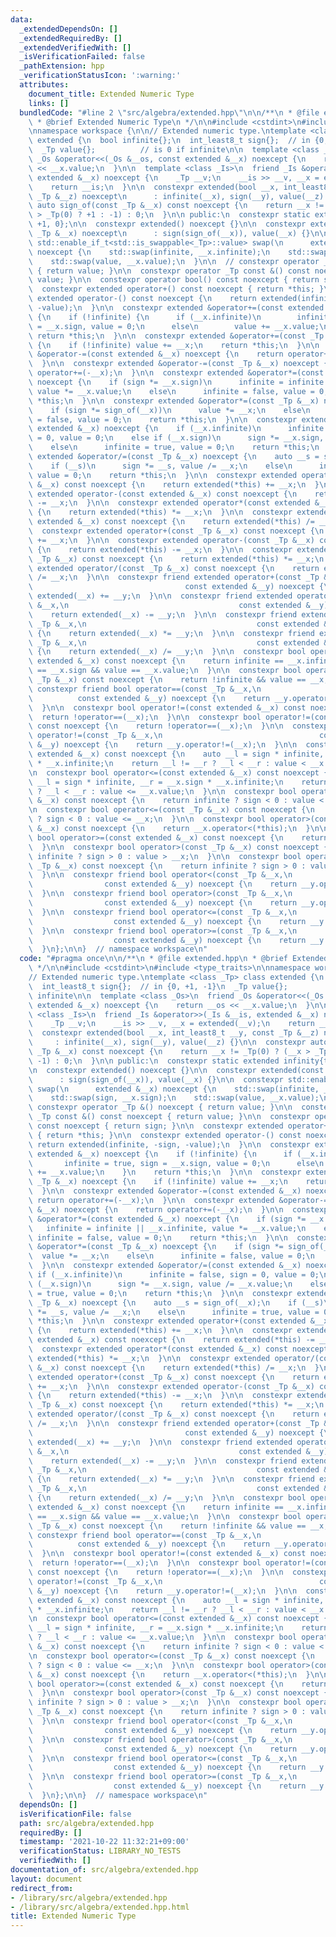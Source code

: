 ```yaml
---
data:
  _extendedDependsOn: []
  _extendedRequiredBy: []
  _extendedVerifiedWith: []
  _isVerificationFailed: false
  _pathExtension: hpp
  _verificationStatusIcon: ':warning:'
  attributes:
    document_title: Extended Numeric Type
    links: []
  bundledCode: "#line 2 \"src/algebra/extended.hpp\"\n\n/**\n * @file extended.hpp\n\
    \ * @brief Extended Numeric Type\n */\n\n#include <cstdint>\n#include <type_traits>\n\
    \nnamespace workspace {\n\n// Extended numeric type.\ntemplate <class _Tp> class\
    \ extended {\n  bool infinite{};\n  int_least8_t sign{};  // in {0, +1, -1}\n\
    \  _Tp value{};          // is 0 if infinite\n\n  template <class _Os>\n  friend\
    \ _Os &operator<<(_Os &__os, const extended &__x) noexcept {\n    return __os\
    \ << __x.value;\n  }\n\n  template <class _Is>\n  friend _Is &operator>>(_Is &__is,\
    \ extended &__x) noexcept {\n    _Tp __v;\n    __is >> __v, __x = extended(__v);\n\
    \    return __is;\n  }\n\n  constexpr extended(bool __x, int_least8_t __y, const\
    \ _Tp &__z) noexcept\n      : infinite(__x), sign(__y), value(__z) {}\n\n  constexpr\
    \ auto sign_of(const _Tp &__x) const noexcept {\n    return __x != _Tp(0) ? (__x\
    \ > _Tp(0) ? +1 : -1) : 0;\n  }\n\n public:\n  constexpr static extended infinity{true,\
    \ +1, 0};\n\n  constexpr extended() noexcept {}\n\n  constexpr extended(const\
    \ _Tp &__x) noexcept\n      : sign(sign_of(__x)), value(__x) {}\n\n  constexpr\
    \ std::enable_if_t<std::is_swappable<_Tp>::value> swap(\n      extended &__x)\
    \ noexcept {\n    std::swap(infinite, __x.infinite);\n    std::swap(sign, __x.sign);\n\
    \    std::swap(value, __x.value);\n  }\n\n  // constexpr operator _Tp &() noexcept\
    \ { return value; }\n\n  constexpr operator _Tp const &() const noexcept { return\
    \ value; }\n\n  constexpr operator bool() const noexcept { return sign; }\n\n\
    \  constexpr extended operator+() const noexcept { return *this; }\n\n  constexpr\
    \ extended operator-() const noexcept {\n    return extended(infinite, -sign,\
    \ -value);\n  }\n\n  constexpr extended &operator+=(const extended &__x) noexcept\
    \ {\n    if (!infinite) {\n      if (__x.infinite)\n        infinite = true, sign\
    \ = __x.sign, value = 0;\n      else\n        value += __x.value;\n    }\n   \
    \ return *this;\n  }\n\n  constexpr extended &operator+=(const _Tp &__x) noexcept\
    \ {\n    if (!infinite) value += __x;\n    return *this;\n  }\n\n  constexpr extended\
    \ &operator-=(const extended &__x) noexcept {\n    return operator+=(-__x);\n\
    \  }\n\n  constexpr extended &operator-=(const _Tp &__x) noexcept {\n    return\
    \ operator+=(-__x);\n  }\n\n  constexpr extended &operator*=(const extended &__x)\
    \ noexcept {\n    if (sign *= __x.sign)\n      infinite = infinite || __x.infinite,\
    \ value *= __x.value;\n    else\n      infinite = false, value = 0;\n    return\
    \ *this;\n  }\n\n  constexpr extended &operator*=(const _Tp &__x) noexcept {\n\
    \    if (sign *= sign_of(__x))\n      value *= __x;\n    else\n      infinite\
    \ = false, value = 0;\n    return *this;\n  }\n\n  constexpr extended &operator/=(const\
    \ extended &__x) noexcept {\n    if (__x.infinite)\n      infinite = false, sign\
    \ = 0, value = 0;\n    else if (__x.sign)\n      sign *= __x.sign, value /= __x.value;\n\
    \    else\n      infinite = true, value = 0;\n    return *this;\n  }\n\n  constexpr\
    \ extended &operator/=(const _Tp &__x) noexcept {\n    auto __s = sign_of(__x);\n\
    \    if (__s)\n      sign *= __s, value /= __x;\n    else\n      infinite = true,\
    \ value = 0;\n    return *this;\n  }\n\n  constexpr extended operator+(const extended\
    \ &__x) const noexcept {\n    return extended(*this) += __x;\n  }\n\n  constexpr\
    \ extended operator-(const extended &__x) const noexcept {\n    return extended(*this)\
    \ -= __x;\n  }\n\n  constexpr extended operator*(const extended &__x) const noexcept\
    \ {\n    return extended(*this) *= __x;\n  }\n\n  constexpr extended operator/(const\
    \ extended &__x) const noexcept {\n    return extended(*this) /= __x;\n  }\n\n\
    \  constexpr extended operator+(const _Tp &__x) const noexcept {\n    return extended(*this)\
    \ += __x;\n  }\n\n  constexpr extended operator-(const _Tp &__x) const noexcept\
    \ {\n    return extended(*this) -= __x;\n  }\n\n  constexpr extended operator*(const\
    \ _Tp &__x) const noexcept {\n    return extended(*this) *= __x;\n  }\n\n  constexpr\
    \ extended operator/(const _Tp &__x) const noexcept {\n    return extended(*this)\
    \ /= __x;\n  }\n\n  constexpr friend extended operator+(const _Tp &__x,\n    \
    \                                  const extended &__y) noexcept {\n    return\
    \ extended(__x) += __y;\n  }\n\n  constexpr friend extended operator-(const _Tp\
    \ &__x,\n                                      const extended &__y) noexcept {\n\
    \    return extended(__x) -= __y;\n  }\n\n  constexpr friend extended operator*(const\
    \ _Tp &__x,\n                                      const extended &__y) noexcept\
    \ {\n    return extended(__x) *= __y;\n  }\n\n  constexpr friend extended operator/(const\
    \ _Tp &__x,\n                                      const extended &__y) noexcept\
    \ {\n    return extended(__x) /= __y;\n  }\n\n  constexpr bool operator==(const\
    \ extended &__x) const noexcept {\n    return infinite == __x.infinite && sign\
    \ == __x.sign && value == __x.value;\n  }\n\n  constexpr bool operator==(const\
    \ _Tp &__x) const noexcept {\n    return !infinite && value == __x;\n  }\n\n \
    \ constexpr friend bool operator==(const _Tp &__x,\n                         \
    \          const extended &__y) noexcept {\n    return __y.operator==(__x);\n\
    \  }\n\n  constexpr bool operator!=(const extended &__x) const noexcept {\n  \
    \  return !operator==(__x);\n  }\n\n  constexpr bool operator!=(const _Tp &__x)\
    \ const noexcept {\n    return !operator==(__x);\n  }\n\n  constexpr friend bool\
    \ operator!=(const _Tp &__x,\n                                   const extended\
    \ &__y) noexcept {\n    return __y.operator!=(__x);\n  }\n\n  constexpr bool operator<(const\
    \ extended &__x) const noexcept {\n    auto __l = sign * infinite, __r = __x.sign\
    \ * __x.infinite;\n    return __l != __r ? __l < __r : value < __x.value;\n  }\n\
    \n  constexpr bool operator<=(const extended &__x) const noexcept {\n    auto\
    \ __l = sign * infinite, __r = __x.sign * __x.infinite;\n    return __l != __r\
    \ ? __l < __r : value <= __x.value;\n  }\n\n  constexpr bool operator<(const _Tp\
    \ &__x) const noexcept {\n    return infinite ? sign < 0 : value < __x;\n  }\n\
    \n  constexpr bool operator<=(const _Tp &__x) const noexcept {\n    return infinite\
    \ ? sign < 0 : value <= __x;\n  }\n\n  constexpr bool operator>(const extended\
    \ &__x) const noexcept {\n    return __x.operator<(*this);\n  }\n\n  constexpr\
    \ bool operator>=(const extended &__x) const noexcept {\n    return __x.operator<=(*this);\n\
    \  }\n\n  constexpr bool operator>(const _Tp &__x) const noexcept {\n    return\
    \ infinite ? sign > 0 : value > __x;\n  }\n\n  constexpr bool operator>=(const\
    \ _Tp &__x) const noexcept {\n    return infinite ? sign > 0 : value >= __x;\n\
    \  }\n\n  constexpr friend bool operator<(const _Tp &__x,\n                  \
    \                const extended &__y) noexcept {\n    return __y.operator>(__x);\n\
    \  }\n\n  constexpr friend bool operator>(const _Tp &__x,\n                  \
    \                const extended &__y) noexcept {\n    return __y.operator<(__x);\n\
    \  }\n\n  constexpr friend bool operator<=(const _Tp &__x,\n                 \
    \                  const extended &__y) noexcept {\n    return __y.operator>=(__x);\n\
    \  }\n\n  constexpr friend bool operator>=(const _Tp &__x,\n                 \
    \                  const extended &__y) noexcept {\n    return __y.operator<=(__x);\n\
    \  }\n};\n\n}  // namespace workspace\n"
  code: "#pragma once\n\n/**\n * @file extended.hpp\n * @brief Extended Numeric Type\n\
    \ */\n\n#include <cstdint>\n#include <type_traits>\n\nnamespace workspace {\n\n\
    // Extended numeric type.\ntemplate <class _Tp> class extended {\n  bool infinite{};\n\
    \  int_least8_t sign{};  // in {0, +1, -1}\n  _Tp value{};          // is 0 if\
    \ infinite\n\n  template <class _Os>\n  friend _Os &operator<<(_Os &__os, const\
    \ extended &__x) noexcept {\n    return __os << __x.value;\n  }\n\n  template\
    \ <class _Is>\n  friend _Is &operator>>(_Is &__is, extended &__x) noexcept {\n\
    \    _Tp __v;\n    __is >> __v, __x = extended(__v);\n    return __is;\n  }\n\n\
    \  constexpr extended(bool __x, int_least8_t __y, const _Tp &__z) noexcept\n \
    \     : infinite(__x), sign(__y), value(__z) {}\n\n  constexpr auto sign_of(const\
    \ _Tp &__x) const noexcept {\n    return __x != _Tp(0) ? (__x > _Tp(0) ? +1 :\
    \ -1) : 0;\n  }\n\n public:\n  constexpr static extended infinity{true, +1, 0};\n\
    \n  constexpr extended() noexcept {}\n\n  constexpr extended(const _Tp &__x) noexcept\n\
    \      : sign(sign_of(__x)), value(__x) {}\n\n  constexpr std::enable_if_t<std::is_swappable<_Tp>::value>\
    \ swap(\n      extended &__x) noexcept {\n    std::swap(infinite, __x.infinite);\n\
    \    std::swap(sign, __x.sign);\n    std::swap(value, __x.value);\n  }\n\n  //\
    \ constexpr operator _Tp &() noexcept { return value; }\n\n  constexpr operator\
    \ _Tp const &() const noexcept { return value; }\n\n  constexpr operator bool()\
    \ const noexcept { return sign; }\n\n  constexpr extended operator+() const noexcept\
    \ { return *this; }\n\n  constexpr extended operator-() const noexcept {\n   \
    \ return extended(infinite, -sign, -value);\n  }\n\n  constexpr extended &operator+=(const\
    \ extended &__x) noexcept {\n    if (!infinite) {\n      if (__x.infinite)\n \
    \       infinite = true, sign = __x.sign, value = 0;\n      else\n        value\
    \ += __x.value;\n    }\n    return *this;\n  }\n\n  constexpr extended &operator+=(const\
    \ _Tp &__x) noexcept {\n    if (!infinite) value += __x;\n    return *this;\n\
    \  }\n\n  constexpr extended &operator-=(const extended &__x) noexcept {\n   \
    \ return operator+=(-__x);\n  }\n\n  constexpr extended &operator-=(const _Tp\
    \ &__x) noexcept {\n    return operator+=(-__x);\n  }\n\n  constexpr extended\
    \ &operator*=(const extended &__x) noexcept {\n    if (sign *= __x.sign)\n   \
    \   infinite = infinite || __x.infinite, value *= __x.value;\n    else\n     \
    \ infinite = false, value = 0;\n    return *this;\n  }\n\n  constexpr extended\
    \ &operator*=(const _Tp &__x) noexcept {\n    if (sign *= sign_of(__x))\n    \
    \  value *= __x;\n    else\n      infinite = false, value = 0;\n    return *this;\n\
    \  }\n\n  constexpr extended &operator/=(const extended &__x) noexcept {\n   \
    \ if (__x.infinite)\n      infinite = false, sign = 0, value = 0;\n    else if\
    \ (__x.sign)\n      sign *= __x.sign, value /= __x.value;\n    else\n      infinite\
    \ = true, value = 0;\n    return *this;\n  }\n\n  constexpr extended &operator/=(const\
    \ _Tp &__x) noexcept {\n    auto __s = sign_of(__x);\n    if (__s)\n      sign\
    \ *= __s, value /= __x;\n    else\n      infinite = true, value = 0;\n    return\
    \ *this;\n  }\n\n  constexpr extended operator+(const extended &__x) const noexcept\
    \ {\n    return extended(*this) += __x;\n  }\n\n  constexpr extended operator-(const\
    \ extended &__x) const noexcept {\n    return extended(*this) -= __x;\n  }\n\n\
    \  constexpr extended operator*(const extended &__x) const noexcept {\n    return\
    \ extended(*this) *= __x;\n  }\n\n  constexpr extended operator/(const extended\
    \ &__x) const noexcept {\n    return extended(*this) /= __x;\n  }\n\n  constexpr\
    \ extended operator+(const _Tp &__x) const noexcept {\n    return extended(*this)\
    \ += __x;\n  }\n\n  constexpr extended operator-(const _Tp &__x) const noexcept\
    \ {\n    return extended(*this) -= __x;\n  }\n\n  constexpr extended operator*(const\
    \ _Tp &__x) const noexcept {\n    return extended(*this) *= __x;\n  }\n\n  constexpr\
    \ extended operator/(const _Tp &__x) const noexcept {\n    return extended(*this)\
    \ /= __x;\n  }\n\n  constexpr friend extended operator+(const _Tp &__x,\n    \
    \                                  const extended &__y) noexcept {\n    return\
    \ extended(__x) += __y;\n  }\n\n  constexpr friend extended operator-(const _Tp\
    \ &__x,\n                                      const extended &__y) noexcept {\n\
    \    return extended(__x) -= __y;\n  }\n\n  constexpr friend extended operator*(const\
    \ _Tp &__x,\n                                      const extended &__y) noexcept\
    \ {\n    return extended(__x) *= __y;\n  }\n\n  constexpr friend extended operator/(const\
    \ _Tp &__x,\n                                      const extended &__y) noexcept\
    \ {\n    return extended(__x) /= __y;\n  }\n\n  constexpr bool operator==(const\
    \ extended &__x) const noexcept {\n    return infinite == __x.infinite && sign\
    \ == __x.sign && value == __x.value;\n  }\n\n  constexpr bool operator==(const\
    \ _Tp &__x) const noexcept {\n    return !infinite && value == __x;\n  }\n\n \
    \ constexpr friend bool operator==(const _Tp &__x,\n                         \
    \          const extended &__y) noexcept {\n    return __y.operator==(__x);\n\
    \  }\n\n  constexpr bool operator!=(const extended &__x) const noexcept {\n  \
    \  return !operator==(__x);\n  }\n\n  constexpr bool operator!=(const _Tp &__x)\
    \ const noexcept {\n    return !operator==(__x);\n  }\n\n  constexpr friend bool\
    \ operator!=(const _Tp &__x,\n                                   const extended\
    \ &__y) noexcept {\n    return __y.operator!=(__x);\n  }\n\n  constexpr bool operator<(const\
    \ extended &__x) const noexcept {\n    auto __l = sign * infinite, __r = __x.sign\
    \ * __x.infinite;\n    return __l != __r ? __l < __r : value < __x.value;\n  }\n\
    \n  constexpr bool operator<=(const extended &__x) const noexcept {\n    auto\
    \ __l = sign * infinite, __r = __x.sign * __x.infinite;\n    return __l != __r\
    \ ? __l < __r : value <= __x.value;\n  }\n\n  constexpr bool operator<(const _Tp\
    \ &__x) const noexcept {\n    return infinite ? sign < 0 : value < __x;\n  }\n\
    \n  constexpr bool operator<=(const _Tp &__x) const noexcept {\n    return infinite\
    \ ? sign < 0 : value <= __x;\n  }\n\n  constexpr bool operator>(const extended\
    \ &__x) const noexcept {\n    return __x.operator<(*this);\n  }\n\n  constexpr\
    \ bool operator>=(const extended &__x) const noexcept {\n    return __x.operator<=(*this);\n\
    \  }\n\n  constexpr bool operator>(const _Tp &__x) const noexcept {\n    return\
    \ infinite ? sign > 0 : value > __x;\n  }\n\n  constexpr bool operator>=(const\
    \ _Tp &__x) const noexcept {\n    return infinite ? sign > 0 : value >= __x;\n\
    \  }\n\n  constexpr friend bool operator<(const _Tp &__x,\n                  \
    \                const extended &__y) noexcept {\n    return __y.operator>(__x);\n\
    \  }\n\n  constexpr friend bool operator>(const _Tp &__x,\n                  \
    \                const extended &__y) noexcept {\n    return __y.operator<(__x);\n\
    \  }\n\n  constexpr friend bool operator<=(const _Tp &__x,\n                 \
    \                  const extended &__y) noexcept {\n    return __y.operator>=(__x);\n\
    \  }\n\n  constexpr friend bool operator>=(const _Tp &__x,\n                 \
    \                  const extended &__y) noexcept {\n    return __y.operator<=(__x);\n\
    \  }\n};\n\n}  // namespace workspace\n"
  dependsOn: []
  isVerificationFile: false
  path: src/algebra/extended.hpp
  requiredBy: []
  timestamp: '2021-10-22 11:32:21+09:00'
  verificationStatus: LIBRARY_NO_TESTS
  verifiedWith: []
documentation_of: src/algebra/extended.hpp
layout: document
redirect_from:
- /library/src/algebra/extended.hpp
- /library/src/algebra/extended.hpp.html
title: Extended Numeric Type
---
```

